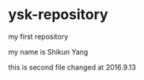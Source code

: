# ysk-repository
my first repository

my name is Shikun Yang

this is second file changed at 2016.9.13
